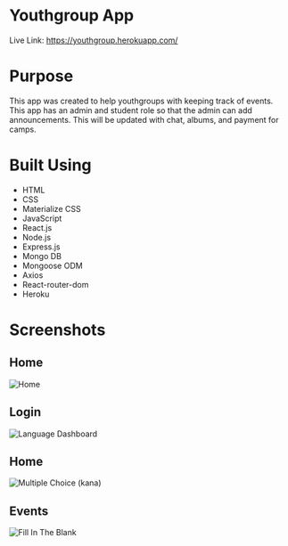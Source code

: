 # Youthgroup App

Live Link: https://youthgroup.herokuapp.com/

# Purpose

This app was created to help youthgroups with keeping track of events. This app has an admin and student role so that the admin can add announcements. This will be updated with chat, albums, and payment for camps.

# Built Using

- HTML
- CSS
- Materialize CSS
- JavaScript
- React.js
- Node.js
- Express.js
- Mongo DB
- Mongoose ODM
- Axios
- React-router-dom
- Heroku

# Screenshots

## Home
![Home](./client/src/images/home)

## Login
![Language Dashboard](./client/src/images/language-dashboard.png)

## Home
![Multiple Choice (kana)](./client/src/images/multiplechoicekana.png)

## Events
![Fill In The Blank](./client/src/images/fillintheblank.png)
